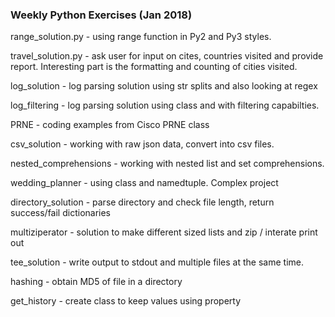 ### Weekly Python Exercises (Jan 2018)

range_solution.py - using range function in Py2 and Py3 styles.

travel_solution.py - ask user for input on cites, countries visited and provide report. Interesting part is the formatting and counting of cities visited.

log_solution - log parsing solution using str splits and also looking at regex

log_filtering - log parsing solution using class and with filtering capabilties.

PRNE - coding examples from Cisco PRNE class

csv_solution - working with raw json data, convert into csv files.

nested_comprehensions - working with nested list and set comprehensions.

wedding_planner - using class and namedtuple. Complex project

directory_solution - parse directory and check file length, return success/fail dictionaries

multiziperator - solution to make different sized lists and zip / interate print out

tee_solution - write output to stdout and multiple files at the same time.

hashing - obtain MD5 of file in a directory

get_history - create class to keep values using property
